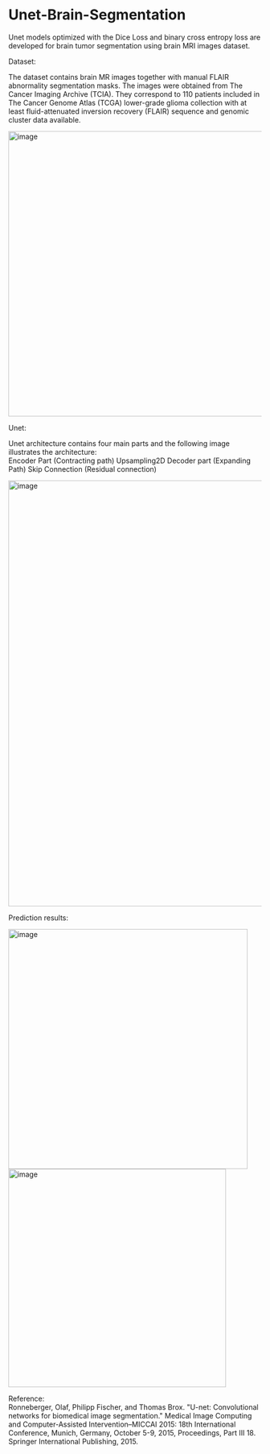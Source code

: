 # Unet-Brain-Segmentation

Unet models optimized with the Dice Loss and binary cross entropy loss are developed for brain tumor segmentation using brain MRI images dataset. 

Dataset: 
  
The dataset contains brain MR images together with manual FLAIR abnormality segmentation masks.
The images were obtained from The Cancer Imaging Archive (TCIA).
They correspond to 110 patients included in The Cancer Genome Atlas (TCGA) lower-grade glioma collection with at least fluid-attenuated inversion recovery (FLAIR) sequence and genomic cluster data available.

<img width="566" alt="image" src="https://github.com/yy7-f/Unet-Brain-Segmentation/assets/76237852/e35c9cc5-139d-4618-9b13-c902ff25f7fe">

  
Unet:  
  
Unet architecture contains four main parts and the following image illustrates the architecture:  
Encoder Part (Contracting path)
Upsampling2D
Decoder part (Expanding Path)
Skip Connection (Residual connection)

<img width="845" alt="image" src="https://github.com/yy7-f/Unet-Brain-Segmentation/assets/76237852/681fd494-4997-454d-8b35-3e4e31a1c0b3">

  
Prediction results:  
  
<img width="476" alt="image" src="https://github.com/yy7-f/Unet-Brain-Segmentation/assets/76237852/ac6c2016-b7f2-41f3-9496-06fef1b83c1d">

<img width="433" alt="image" src="https://github.com/yy7-f/Unet-Brain-Segmentation/assets/76237852/4780e045-e339-43a2-9d7e-f56edb4fd451">


  
Reference:  
Ronneberger, Olaf, Philipp Fischer, and Thomas Brox. "U-net: Convolutional networks for biomedical image segmentation." Medical Image Computing and Computer-Assisted Intervention–MICCAI 2015: 18th International Conference, Munich, Germany, October 5-9, 2015, Proceedings, Part III 18. Springer International Publishing, 2015.
